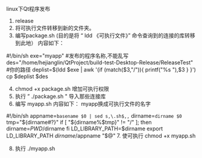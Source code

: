 linux下Qt程序发布
1. release
2. 将可执行文件转移到新的文件夹。
3. 编写package.sh (目的是将 “ ldd 《可执行文件》” 命令查询到的连接的库转移到此地）  内容如下：

#!/bin/sh
exe="myapp" #发布的程序名称,不能乱写
des="/home/hejianglin/QtProject/build-test-Desktop-Release/ReleaseTest" #你的路径
deplist=$(ldd $exe | awk '{if (match($3,"/")){ printf("%s "),$3 } }') 
cp $deplist $des

4. chmod +x package.sh 增加可执行权限
5. 执行 ” ./package.sh " 导入那些连接库
6. 编写 myapp.sh  内容如下：   myapp换成可执行文件的名字

#!/bin/sh 
appname=`basename $0 | sed s,\.sh$,,`
dirname=`dirname $0` 
tmp="${dirname#?}"
if [ "${dirname%$tmp}" != "/" ]; then 
dirname=$PWD/$dirname 
fi 
LD_LIBRARY_PATH=$dirname 
export LD_LIBRARY_PATH 
$dirname/$appname "$@"
7. 使可执行 chmod +x myapp.sh

8. 执行 ./myapp.sh
